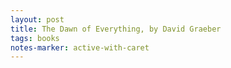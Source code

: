 ```yaml
---
layout: post
title: The Dawn of Everything, by David Graeber
tags: books
notes-marker: active-with-caret
---
```

